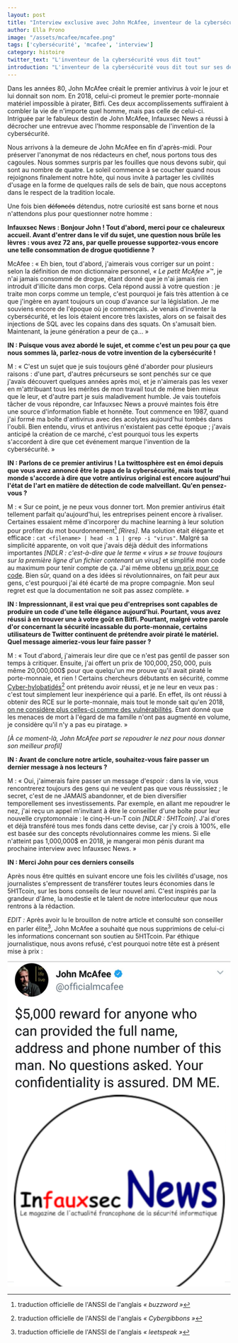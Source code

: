 ```yaml
---
layout: post
title: "Interview exclusive avec John McAfee, inventeur de la cybersécurité"
author: Ella Prono
image: "/assets/mcafee/mcafee.png"
tags: ['cybersécurité', 'mcafee', 'interview']
category: histoire
twitter_text: "L'inventeur de la cybersécurité vous dit tout"
introduction: "L'inventeur de la cybersécurité vous dit tout sur ses dernières trouvailles"
---
```


Dans les années 80, John McAfee créait le premier antivirus à voir le jour et
lui donnait son nom. En 2018, celui-ci promeut le premier porte-monnaie matériel
impossible à pirater, Bitfi. Ces deux accomplissements suffiraient à combler
la vie de n'importe quel homme, mais pas celle de celui-ci. Intriguée par le
fabuleux destin de John McAfee, Infauxsec News a réussi à décrocher une
entrevue avec l'homme responsable de l'invention de la cybersécurité.

Nous arrivons à la demeure de John McAfee en fin d'après-midi. Pour préserver
l'anonymat de nos rédacteurs en chef, nous portons tous des cagoules. Nous
sommes
surpris par les fouilles que nous devons subir, qui sont au nombre de quatre. Le
soleil commence à se coucher quand nous rejoignons finalement notre hôte, qui
nous invite à partager les civilités d'usage en la forme de quelques rails de
sels de bain, que nous acceptons dans le respect de la tradition locale.

Une fois bien ~~défoncés~~ détendus, notre curiosité est sans borne et nous
n'attendons plus pour questionner notre homme :

**Infauxsec News : Bonjour John ! Tout d'abord, merci pour ce chaleureux
accueil. Avant d'entrer dans le vif du sujet, une question nous brûle les
lèvres : vous avez 72 ans, par quelle prouesse supportez-vous encore une telle
consommation de drogue quotidienne ?**

McAfee : « Eh bien, tout d'abord, j'aimerais vous corriger sur un point : selon
la définition de mon dictionnaire personnel, *« Le petit McAfee »*™, je n'ai
jamais consommé de drogue, étant donné que je n'ai jamais rien introduit
d'illicite dans mon corps. Cela répond aussi à votre question : je traite mon
corps comme un temple, c'est pourquoi je fais très attention à ce que j'ingère
en ayant toujours un coup d'avance sur la législation. Je me souviens encore
de l'époque où je commençais. Je venais d'inventer la cybersécurité, et les
lois étaient encore très laxistes, alors on se faisait des injections de SQL
avec les copains dans des squats. On s'amusait bien. Maintenant, la jeune
génération a peur de ça… »

**IN : Puisque vous avez abordé le sujet, et comme c'est un peu pour ça que
nous sommes là, parlez-nous de votre invention de la cybersécurité !**

M : « C'est un sujet que je suis toujours gêné d'aborder pour plusieurs
raisons : d'une part, d'autres précurseurs se sont penchés sur ce que j'avais
découvert quelques années après moi, et je n'aimerais pas les vexer en
m'attribuant tous les mérites de mon travail tout de même bien mieux que le
leur, et d'autre part je suis maladivement humble. Je vais toutefois tâcher de
vous répondre, car Infauxsec News a prouvé maintes fois être une source
d'information fiable et honnête. Tout commence en 1987, quand j'ai formé ma
boîte d'antivirus avec des acolytes aujourd'hui tombés dans l'oubli. Bien
entendu, virus et antivirus n'existaient pas cette époque ; j'avais anticipé
la création de ce marché, c'est pourquoi tous les experts s'accordent à dire
que cet événement marque l'invention de la cybersécurité. »

**IN : Parlons de ce premier antivirus ! La twittosphère est en émoi depuis que
vous avez annoncé être le papa de la cybersécurité, mais tout le monde s'accorde
à dire que votre antivirus original est encore aujourd'hui l'état de l'art en
matière de détection de code malveillant. Qu'en pensez-vous ?**

M : « Sur ce point, je ne peux vous donner tort. Mon premier antivirus était
tellement parfait qu'aujourd'hui, les entreprises peinent encore à rivaliser.
Certaines essaient même d'incorporer du machine learning à leur solution
pour profiter du mot bourdonnement[^1] *[Rires]*. Ma solution était élégante et
efficace : `cat <filename> | head -n 1 | grep -i "virus"`. Malgré sa simplicité
apparente, on voit que j'avais déjà déduit des informations importantes *[NDLR :
c'est-à-dire que le terme « virus » se trouve toujours sur la première ligne
d'un fichier contenant un virus]* et simplifié mon code au maximum pour tenir
compte de ça. J'ai même obtenu [un prix pour ce
code](http://porkmail.org/era/unix/award.html#cat). Bien sûr, quand on a des
idées si révolutionnaires, on fait peur aux gens, c'est pourquoi j'ai été écarté
de ma propre compagnie. Mon seul regret est que la documentation ne soit pas
assez complète. »

**IN : Impressionnant, il est vrai que peu d'entreprises sont capables de
produire un code d'une telle élégance aujourd'hui. Pourtant, vous avez réussi à
en trouver une à votre goût en Bitfi. Pourtant, malgré votre parole d'or
concernant la sécurité incassable du porte-monnaie, certains utilisateurs de
Twitter continuent de prétendre avoir piraté le matériel. Quel message
aimeriez-vous leur faire passer ?**

M : « Tout d'abord, j'aimerais leur dire que ce n'est pas gentil de passer son
temps à critiquer. Ensuite, j'ai offert un prix de 100,000$, 250,000$, puis même
20,000,000$ pour que quelqu'un me prouve qu'il avait piraté le porte-monnaie, et
rien ! Certains chercheurs débutants en sécurité, comme
[Cyber-hylobatidés](https://twitter.com/cybergibbons)[^2] ont prétendu avoir
réussi, et je ne leur en veux pas : c'est tout simplement leur inexpérience qui
a parlé. En effet, ils ont réussi à obtenir des RCE sur le porte-monnaie, mais
tout le monde sait qu'en 2018, [on ne considère plus celles-ci comme des
vulnérabilités](https://infauxsec.github.io/bounties/2018/07/30/starbucks-bounty.html).
Étant donné que les menaces de mort à l'égard de ma famille n'ont pas augmenté
en volume, je considère qu'il n'y a pas eu piratage. »

*[À ce moment-là, John McAfee part se repoudrer le nez pour nous donner son
meilleur profil]*

**IN : Avant de conclure notre article, souhaitez-vous faire passer un dernier
message à nos lecteurs ?**

M : « Oui, j'aimerais faire passer un message d'espoir : dans la vie, vous
rencontrerez toujours des gens qui ne veulent pas que vous réussissiez ; le
secret, c'est de ne JAMAIS abandonner, et de bien diversifier temporellement ses
investissements. Par exemple, en allant me repoudrer le nez, j'ai reçu un appel
m'invitant à être le conseiller d'une boîte pour leur nouvelle cryptomonnaie :
le cinq-H-un-T coin *[NDLR : 5H1Tcoin]*. J'ai d'ores et déjà transféré tous
mes fonds dans cette devise, car j'y crois à 100%, elle est basée sur des
concepts révolutionnaires comme les miens. Si elle n'atteint pas 1,000,000$ en
2018, je mangerai mon pénis durant ma prochaine interview avec Infauxsec News. »

**IN : Merci John pour ces derniers conseils**

Après nous être quittés en suivant encore une fois les civilités d'usage, nos
journalistes s'empressent de transférer toutes leurs économies dans le 5H1Tcoin,
sur les bons conseils de leur nouvel ami. C'est inspirés par la grandeur d'âme,
la modestie et le talent de notre interlocuteur que nous rentrons à la
rédaction.

*EDIT :* Après avoir lu le brouillon de notre article et consulté son conseiller
en parler élite[^3], John McAfee a souhaité que nous supprimions de celui-ci les
informations concernant son soutien au 5H1Tcoin. Par éthique journalistique,
nous avons refusé, c'est pourquoi notre tête est à présent mise à prix :

![Têtes mises à prix](/assets/mcafee/mise-a-prix.png)


[^1]: traduction officielle de l'ANSSI de l'anglais *« buzzword »*
[^2]: traduction officielle de l'ANSSI de l'anglais *« Cybergibbons »*
[^3]: traduction officielle de l'ANSSI de l'anglais *« leetspeak »*
